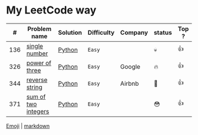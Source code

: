 # My LeetCode way

| # |  Problem name                  | Solution            | Difficulty | Company |  status   | Top ? |
|---|--------------------------------|---------------------|------------|---------|-----------|-------|
|136| [single number][136_lc]        | [Python][136_my]    | `Easy  `     |         | :skull:   | :thumbsup: |
|326| [power of three][326_lc]       | [Python][326_my]    | `Easy `      | Google  | :fire:    | :thumbsup: |
|344| [reverse string][344_lc]       | [Python][344_my]    | `Easy `      | Airbnb  | :snail:   | :thumbsup: |
|371| [sum of two integers][371_lc]  | [Python][371_my]    | `Easy`       |         | :flushed: | :thumbsup: |


[Emoji](https://gist.github.com/rxaviers/7360908) | [markdown](https://github.com/adam-p/markdown-here/wiki/Markdown-Cheatsheet#links) 

[136_lc]: https://leetcode.com/problems/single-number/
[136_my]: https://github.com/SavaMar/my_leetcode/blob/master/easy/136_single_number.py

[326_lc]: https://leetcode.com/problems/power-of-three/
[326_my]: https://github.com/SavaMar/my_leetcode/blob/master/easy/326_power_of_three.py

[344_lc]: https://leetcode.com/problems/reverse-string/
[344_my]: https://github.com/SavaMar/my_leetcode/blob/master/easy/344_reverse_string.py

[371_lc]: https://leetcode.com/problems/reverse-string/
[371_my]: https://github.com/SavaMar/my_leetcode/blob/master/easy/371_sum_of_two_integers.py


